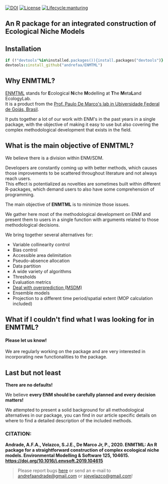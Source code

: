 <!-- # __ENMTML__ <img src="https://github.com/andrefaa/ENMTML/blob/master/man/figures/logo.png" align="right" width="170" /> -->
[![DOI](https://zenodo.org/badge/DOI/10.1016/j.envsoft.2019.104615.svg)](https://doi.org/10.1016/j.envsoft.2019.104615)
[![License](https://img.shields.io/badge/license-GPL%20%28%3E=%203%29-lightgrey.svg?style=flat)](http://www.gnu.org/licenses/gpl-3.0.html)
[![Lifecycle:manturing](https://img.shields.io/badge/lifecycle-manturing-blue.svg)](https://www.tidyverse.org/lifecycle/#manturing)

## An R package for an integrated construction of Ecological Niche Models

## <i class="fas fa-cogs"></i> Installation
```ruby
if (!"devtools"%in%installed.packages()){install.packages("devtools")}  
devtools::install_github("andrefaa/ENMTML")  
```
## <i class="far fa-question-circle"></i> Why **ENMTML**?
[ENMTML](https://andrefaa.github.io/ENMTML/) stands for **E**cological **N**iche **M**odelling at **T**he **M**eta**L**and EcologyLab.  
It is a product from the [Prof. Paulo De Marco's lab in Ubiversidade Federal de Goiás, Brasil](https://themetaland.wixsite.com/themetaland).

It puts together a lot of our work with ENM's in the past years in a single package, with the objective of making it easy to use but also covering the complex methodological development that exists in the field.

## <i class="fas fa-bullseye"></i> What is the main objective of **ENMTML**?
We believe there is a division within ENM/SDM.

Developers are constantly coming up with better methods, which causes those improvements to be scattered throughout literature and not always reach users.  
This effect is potentialized as novelties are sometimes built within different R-packages, which demand users to also have some comprehension of programming. 
 
The main objective of **ENMTML** is to minimize those issues. 
 
We gather here most of the methodological development on ENM and present them to users in a single function with arguments related to those methodological decisions. 
 
We bring together several alternatives for: 

* Variable collinearity control  
* Bias control  
* Accessible area delimitation  
* Pseudo-absence allocation  
* Data partition  
* A wide variety of algorithms   
* Thresholds  
* Evaluation metrics  
* [Deal with overprediction (MSDM)](https://github.com/sjevelazco/MSDM)  
* Ensemble models  
* Projection to a different time period/spatial extent (MOP calculation included)  

## <i class="fas fa-search"></i> What if I couldn't find what I was looking for in **ENMTML**? 

#### Please let us know!

We are regularly working on the package and are very interested in incorporating new functionalities to the package. 

## <i class="fas fa-exclamation-circle"></i></i> Last but not least  
  
**There are no defaults!** 

We believe **every ENM should be carefully planned and every decision matters!**  

We attempted to present a solid background for all methodological alternatives in our package, you can find in our article specific details on where to find a detailed description of the included methods.


### CITATION:
**Andrade, A.F.A., Velazco, S.J.E., De Marco Jr, P., 2020. ENMTML: An R package for a straightforward construction of complex ecological niche models. Environmental Modelling & Software 125, 104615. https://doi.org/10.1016/j.envsoft.2019.104615**
  
  
> Please report bugs [here](https://github.com/andrefaa/ENMTML/issues) or send an e-mail to andrefaandrade@gmail.com or sjevelazco@gmail.com! 

